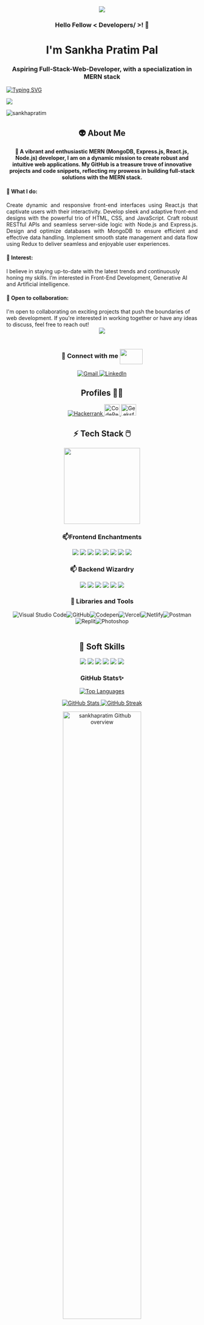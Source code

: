 <div id="header" align="center">
  <img src=https://miro.medium.com/v2/resize:fit:1400/1*yw0TnheAGN-LPneDaTlaxw.gif/>
</div>

<h3 align="center">Hello Fellow < Developers/ >! 👋</h3>
<h1 align="center">I'm Sankha Pratim Pal</h1>
<h3 align="center">Aspiring Full-Stack-Web-Developer, with a specialization in MERN stack</h3>


<a href="https://git.io/typing-svg"><img src="https://readme-typing-svg.herokuapp.com?font=Fira+Code&pause=1000&center=true&vCenter=true&width=435&lines=Welcome+to+my+github+page.;Let's+explore+about+me+and+my+works" alt="Typing SVG" /></a>

<img src="https://user-images.githubusercontent.com/73097560/115834477-dbab4500-a447-11eb-908a-139a6edaec5c.gif">

<p align="left"> <img src="https://komarev.com/ghpvc/?username=sankhapratim&label=Profile%20views&color=0e75b6&style=flat" alt="sankhapratim" /> </p>

<h2 align="center" margin-top={0}> 👽 About Me</h2>

<h4 align='center'>🌱 A vibrant and enthusiastic MERN (MongoDB, Express.js, React.js, Node.js) developer, I am on a dynamic mission to create robust and intuitive web applications. My GitHub is a treasure trove of innovative projects and code snippets, reflecting my prowess in building full-stack solutions with the MERN stack.</h4>

<h4>💼 What I do:</h4>
  <p align="justify" margin-right={1em}>Create dynamic and responsive front-end interfaces using React.js that captivate users with their interactivity. Develop sleek and adaptive front-end designs with the powerful trio of HTML, CSS, and JavaScript. Craft robust RESTful APIs and seamless server-side logic with Node.js and Express.js. Design and optimize databases with MongoDB to ensure efficient and effective data handling. Implement smooth state management and data flow using Redux to deliver seamless and enjoyable user experiences.

  <h4>🎯 Interest: </h4>
    I believe in staying up-to-date with the latest trends and continuously honing my skills. I’m interested in Front-End Development, Generative AI and Artificial intelligence.

  <h4>🚀 Open to collaboration: </h4>
    I'm open to collaborating on exciting projects that push the boundaries of web development. If you're interested in working together or have any ideas to discuss, feel free to reach out!


  <div align="center"><img src="https://devtechnosys.ae/blog/wp-content/uploads/2021/10/Mean-Stack-Vs-Full-Stack-Developer.gif"/></div>
  <br/>

<h3 align="center">💬 Connect with me <img src='https://raw.githubusercontent.com/rahulbanerjee26/githubProfileReadmeGenerator/main/gifs/handShake.gif' width="60px" height="40px" align="center"/></h3>
<p align="center">
  <a href="mailto:sankhapratimpal@gmail.com">
    <img src="https://img.shields.io/badge/Gmail-D14836?style=for-the-badge&logo=gmail&logoColor=white" alt="Gmail">
  </a>
  <a href="https://www.linkedin.com/in/sankha-pratim">
    <img src="https://img.shields.io/badge/LinkedIn-0077B5?style=for-the-badge&logo=linkedin&logoColor=white" alt="LinkedIn">
  </a>
</p>


<h2 align="center">Profiles 👨‍🎓</h2>

<p align="center">
  <a href="https://www.hackerrank.com/profile/sankhapratimpal" target="_blank">
    <img src="https://img.shields.io/badge/-Hackerrank-2EC866?style=for-the-badge&logo=HackerRank&logoColor=white" alt="Hackerrank" />
  </a>
  <a href="https://codepen.io/sankha-pratim-pal" target="_blank">
    <img src="https://raw.githubusercontent.com/rahuldkjain/github-profile-readme-generator/master/src/images/icons/Social/codepen.svg" alt="CodePen" height="30" width="40" />
  </a>
  <a href="https://auth.geeksforgeeks.org/user/sankhapr4c92" target="_blank">
    <img src="https://raw.githubusercontent.com/rahuldkjain/github-profile-readme-generator/master/src/images/icons/Social/geeks-for-geeks.svg" alt="GeeksforGeeks" height="30" width="40" />
  </a>
</p>

<h2 align='center'>⚡ Tech Stack 🖱️ </h2>
<p align='center'>
<img src="https://media.giphy.com/media/TEnXkcsHrP4YedChhA/giphy.gif" width="200" height="200" frameBorder="0" class="giphy-embed" allowFullScreen></img></p>
<h3 align='center'>📫Frontend Enchantments</h3>

<div align='center' style="display: flex, width:20px">
  <img src="https://img.shields.io/badge/HTML5-E34F26?style=for-the-badge&logo=html5&logoColor=white" />
  <img src="https://img.shields.io/badge/CSS3-1572B6?style=for-the-badge&logo=css3&logoColor=white" />
  <img src="https://img.shields.io/badge/JavaScript-323330?style=for-the-badge&logo=javascript&logoColor=F7DF1E" />
  <img src="https://img.shields.io/badge/React-20232A?style=for-the-badge&logo=react&logoColor=61DAFB" />
  <img src="https://img.shields.io/badge/Redux-593D88?style=for-the-badge&logo=redux&logoColor=white" />
  <img src="https://img.shields.io/badge/React_Router-CA4245?style=for-the-badge&logo=react-router&logoColor=white" />
  <img src="https://img.shields.io/badge/Material--UI-0081CB?style=for-the-badge&logo=material-ui&logoColor=white" />
  <img src="https://img.shields.io/badge/chakra-%234ED1C5.svg?style=for-the-badge&logo=chakraui&logoColor=white" />

  <h3 align='center'>📫 Backend Wizardry</h3>
  <img src="https://img.shields.io/badge/JWT-black?style=for-the-badge&logo=JSON%20web%20tokens" />
  <img src="https://img.shields.io/badge/Next.js-blue?style=for-the-badge&logo=next.js&logoColor=white" />
  <img src="https://img.shields.io/badge/Node.js-43853D?style=for-the-badge&logo=node.js&logoColor=white" />
  <img src="https://img.shields.io/badge/Express.js-404D59?style=for-the-badge" />
  <img src="https://img.shields.io/badge/MongoDB-2e542d?style=for-the-badge&logo=mongodb&logoColor=cyan" />
  
  <img src="https://img.shields.io/badge/Socket.io-violet?style=for-the-badge&logo=socket.io&badgeColor=black" />
  
</div>
<!-- <br/> -->

<h3 align='center'> 🧩 Libraries and Tools </h3>
<div align='center' style="display: flex; justify-content: center; flex-wrap: wrap;">
  <img src="https://img.shields.io/badge/Visual%20Studio%20Code-0078d7.svg?style=for-the-badge&logo=visual-studio-code&logoColor=white" alt="Visual Studio Code"/>
  <img src="https://img.shields.io/badge/GitHub-100000?style=for-the-badge&logo=github&logoColor=white" alt="GitHub"/>
  <img src="https://img.shields.io/badge/Codepen-000000?style=for-the-badge&logo=codepen&logoColor=white" alt="Codepen"/>
  <img src="https://img.shields.io/badge/Vercel-000000?style=for-the-badge&logo=vercel&logoColor=white" alt="Vercel"/>
  <img src="https://img.shields.io/badge/netlify-%23000000.svg?style=for-the-badge&logo=netlify&logoColor=#00C7B7" alt="Netlify"/>
  <img src="https://img.shields.io/badge/Postman-FF6C37?style=for-the-badge&logo=postman&logoColor=white" alt="Postman"/>
  <img src="https://img.shields.io/badge/replit-667881?style=for-the-badge&logo=replit&logoColor=#f26201" alt="Replit"/>
  <img src="https://img.shields.io/badge/Adobe%20Photoshop-31A8FF?style=for-the-badge&logo=Adobe%20Photoshop&logoColor=black" alt="Photoshop"/>
</div>

<br/>
<h2 align='center'> 🤝 Soft Skills</h2>
<div align='center' style="display: flex, width:20px">
<img src="https://img.shields.io/badge/Communication-0078d7.svg?style=for-the-badge&logo=communication&logoColor=white" />
  <img src="https://img.shields.io/badge/Problem%20Solving-100000?style=for-the-badge&logo=problemsolving&logoColor=white" />
  <img src="https://img.shields.io/badge/Team%20Work-430098?style=for-the-badge&logo=teamwork&logoColor=white" />
  <img src="https://img.shields.io/badge/Time%20Managment-000000?style=for-the-badge&logo=timemanagment&logoColor=white" />
  <img src="https://img.shields.io/badge/Adaptability-pink.svg?style=for-the-badge&logo=adaptability&logoColor=#00C7B7" />
  <img src="https://img.shields.io/badge/Continuous%20Learning-FF6C37?style=for-the-badge&logo=continuouslearning&logoColor=white" />
  </div>
</div>

<div>
  <h3 align="center">GitHub Stats✨</h3>
  <p align="center">
    <a href="https://github.com/sankhapratim">
      <img src="https://github-readme-stats.vercel.app/api/top-langs/?username=sankhapratim&theme=gruvbox&hide_border=false&include_all_commits=false&count_private=false&layout=compact" alt="Top Languages"/>
    </a>
  </p>

  <p align="center">
    <a href="https://github.com/sankhapratim">
      <img src="https://github-readme-stats.vercel.app/api?username=sankhapratim&theme=gruvbox&hide_border=false&include_all_commits=false&count_private=false" alt="GitHub Stats"/>
    </a>
    <a href="https://github.com/sankhapratim">
      <img src="https://github-readme-streak-stats.herokuapp.com/?user=sankhapratim&theme=gruvbox&hide_border=false" alt="GitHub Streak"/>
    </a>
  </p>

<p align="center">
  <a href="https://github.com/sankhapratim">
      <img width="64%" align="center" src="https://github-profile-summary-cards.vercel.app/api/cards/profile-details?username=sankhapratim&theme=gruvbox&hide_border=false&include_all_commits=false&count_private=false&layout=compact" alt="sankhapratim Github overview"/>
    </a>
</p>
</div>




<div>
  <p align="center"><b>🏆 Github Trophies</b></p>
  <p align="center">
    <img src="https://github-profile-trophy.vercel.app/?username=sankhapratim&theme=monokai&no-frame=true&no-bg=false&margin-w=4" alt="Github Trophies"/>
  </p>
</div>

<!-- Footer image -->
<img src="https://raw.githubusercontent.com/Trilokia/Trilokia/379277808c61ef204768a61bbc5d25bc7798ccf1/bottom_header.svg"/>
